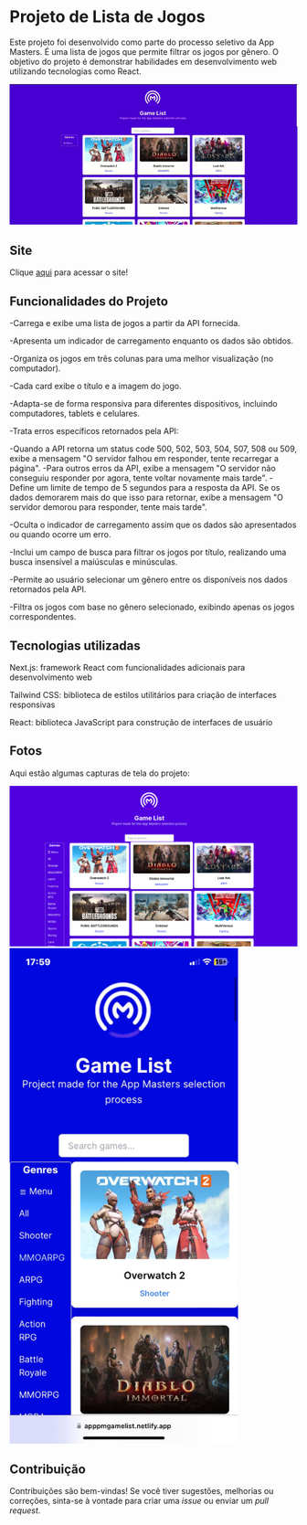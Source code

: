 # Projeto de Lista de Jogos

Este projeto foi desenvolvido como parte do processo seletivo da App Masters. É uma lista de jogos que permite filtrar os jogos por gênero. O objetivo do projeto é demonstrar habilidades em desenvolvimento web utilizando tecnologias como React.


<img src="previews/previewvid.gif" alt="gif do site" width="800">

## Site

Clique [aqui](https://apppmgamelist.netlify.app/) para acessar o site!

## Funcionalidades do Projeto

-Carrega e exibe uma lista de jogos a partir da API fornecida.

-Apresenta um indicador de carregamento enquanto os dados são obtidos.

-Organiza os jogos em três colunas para uma melhor visualização (no computador).

-Cada card exibe o título e a imagem do jogo.

-Adapta-se de forma responsiva para diferentes dispositivos, incluindo computadores, tablets e celulares.

-Trata erros específicos retornados pela API:

-Quando a API retorna um status code 500, 502, 503, 504, 507, 508 ou 509, exibe a mensagem "O servidor falhou em responder, tente recarregar a página".
-Para outros erros da API, exibe a mensagem "O servidor não conseguiu responder por agora, tente voltar novamente mais tarde".
-Define um limite de tempo de 5 segundos para a resposta da API. Se os dados demorarem mais do que isso para retornar, exibe a mensagem "O servidor demorou para responder, tente mais tarde".

-Oculta o indicador de carregamento assim que os dados são apresentados ou quando ocorre um erro.

-Inclui um campo de busca para filtrar os jogos por título, realizando uma busca insensível a maiúsculas e minúsculas.

-Permite ao usuário selecionar um gênero entre os disponíveis nos dados retornados pela API.

-Filtra os jogos com base no gênero selecionado, exibindo apenas os jogos correspondentes.


## Tecnologias utilizadas

Next.js: framework React com funcionalidades adicionais para desenvolvimento web

Tailwind CSS: biblioteca de estilos utilitários para criação de interfaces responsivas

React: biblioteca JavaScript para construção de interfaces de usuário


## Fotos

Aqui estão algumas capturas de tela do projeto:

<img src="previews/pc.png" alt="Imagem para desktop" width="600">

<img src="previews/mobile.jpeg" alt="Imagem para dispositivos móveis" width="400">



## Contribuição

Contribuições são bem-vindas! Se você tiver sugestões, melhorias ou correções, sinta-se à vontade para criar uma _issue_ ou enviar um _pull request_.
